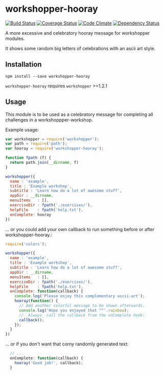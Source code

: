 workshopper-hooray
==================
[![Build Status](https://travis-ci.org/eiriksm/workshopper-hooray.svg?branch=master)](https://travis-ci.org/eiriksm/workshopper-hooray)
[![Coverage Status](http://img.shields.io/coveralls/eiriksm/workshopper-hooray.svg)](https://coveralls.io/r/eiriksm/workshopper-hooray?branch=master)
[![Code Climate](http://img.shields.io/codeclimate/github/eiriksm/workshopper-hooray.svg)](https://codeclimate.com/github/eiriksm/workshopper-hooray)
[![Dependency Status](https://david-dm.org/eiriksm/workshopper-hooray.svg?theme=shields.io)](https://david-dm.org/eiriksm/workshopper-hooray)

A more excessive and celebratory hooray message for workshopper modules.

It shows some random big letters of celebrations with an ascii art style.

## Installation
`npm install --save workshopper-hooray`

`workshopper-hooray` requires `workshopper` >=1.2.1

## Usage
This module is to be used as a celebratory message for completing all challenges
in a workshoppper-workshop.

Example usage:

```js
var workshopper = require('workshopper');
var path = require('path');
var hooray = require('workshopper-hooray');

function fpath (f) {
  return path.join(__dirname, f)
}

workshopper({
  name : 'example',
  title : 'Example workshop',
  subtitle : 'Learn how do a lot of awesome stuff',
  appDir : __dirname,
  menuItems   : [],
  exerciseDir : fpath('./exercises/'),
  helpFile    : fpath('help.txt'),
  onComplete: hooray
})
```

... or you could add your own callback to run something before or after workshopper-hooray.:

```js
require('colors');

workshopper({
  name : 'example',
  title : 'Example workshop',
  subtitle : 'Learn how do a lot of awesome stuff',
  appDir : __dirname,
  menuItems   : [],
  exerciseDir : fpath('./exercises/'),
  helpFile    : fpath('help.txt'),
  onComplete: function(callback) {
    console.log('Please enjoy this complementary ascii-art');
    hooray(function() {
      // Add another colorful message to be shown afterwards.
      console.log('Hope you enjoyed that ^^'.rainbow);
      // _Always_ call the callback from the onComplete hook:
      callback();
    });
  }
})
```

... or if you don't want that corny randomly generated text:
```js
  // ...
  onComplete: function(callback) {
    hooray('Good job!', callback);
  }
```
